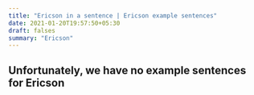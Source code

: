 ```yaml
---
title: "Ericson in a sentence | Ericson example sentences"
date: 2021-01-20T19:57:50+05:30
draft: falses
summary: "Ericson"
---
```

## Unfortunately, we have no example sentences for Ericson                 
